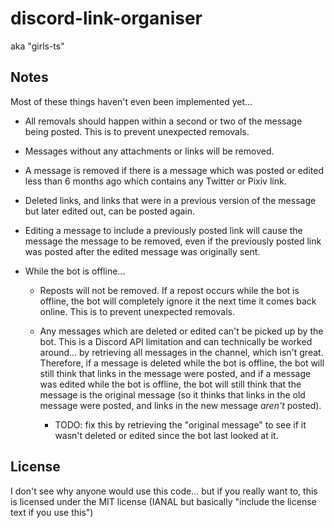 # discord-link-organiser

aka "girls-ts"

## Notes

Most of these things haven't even been implemented yet...

- All removals should happen within a second or two of the message being posted.
  This is to prevent unexpected removals.

- Messages without any attachments or links will be removed.

- A message is removed if there is a message which was posted or edited less
  than 6 months ago which contains any Twitter or Pixiv link.

- Deleted links, and links that were in a previous version of the message but
  later edited out, can be posted again.

- Editing a message to include a previously posted link will cause the message
  the message to be removed, even if the previously posted link was posted after
  the edited message was originally sent.

- While the bot is offline...

  - Reposts will not be removed. If a repost occurs while the bot is offline,
    the bot will completely ignore it the next time it comes back online. This
    is to prevent unexpected removals.

  - Any messages which are deleted or edited can't be picked up by the bot. This
    is a Discord API limitation and can technically be worked around... by
    retrieving all messages in the channel, which isn't great. Therefore, if a
    message is deleted while the bot is offline, the bot will still think that
    links in the message were posted, and if a message was edited while the bot
    is offline, the bot will still think that the message is the original
    message (so it thinks that links in the old message were posted, and links
    in the new message _aren't_ posted).

    - TODO: fix this by retrieving the "original message" to see if it wasn't
      deleted or edited since the bot last looked at it.

## License

I don't see why anyone would use this code... but if you really want to, this is
licensed under the MIT license (IANAL but basically "include the license text if
you use this")
